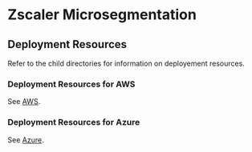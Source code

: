 # Zscaler Microsegmentation

## Deployment Resources

Refer to the child directories for information on deployement resources.

### Deployment Resources for AWS
See [AWS](aws/ssm-distributor/README.md).

### Deployment Resources for Azure
See [Azure](azure/vm-applications/README.md).
